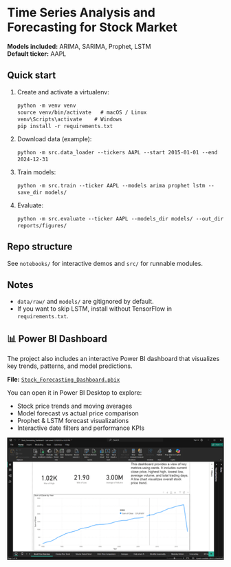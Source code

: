 # Time Series Analysis and Forecasting for Stock Market

**Models included:** ARIMA, SARIMA, Prophet, LSTM  
**Default ticker:** AAPL

## Quick start
1. Create and activate a virtualenv:
   ```
   python -m venv venv
   source venv/bin/activate   # macOS / Linux
   venv\Scripts\activate    # Windows
   pip install -r requirements.txt
   ```
2. Download data (example):
   ```
   python -m src.data_loader --tickers AAPL --start 2015-01-01 --end 2024-12-31
   ```
3. Train models:
   ```
   python -m src.train --ticker AAPL --models arima prophet lstm --save_dir models/
   ```
4. Evaluate:
   ```
   python -m src.evaluate --ticker AAPL --models_dir models/ --out_dir reports/figures/
   ```

## Repo structure
See `notebooks/` for interactive demos and `src/` for runnable modules.

## Notes
- `data/raw/` and `models/` are gitignored by default.
- If you want to skip LSTM, install without TensorFlow in `requirements.txt`.

## 📊 Power BI Dashboard

The project also includes an interactive Power BI dashboard that visualizes key trends, patterns, and model predictions.

**File:** [`Stock_Forecasting_Dashboard.pbix`](dashboards/Stock_Forecasting_Dashboard.pbix)

You can open it in Power BI Desktop to explore:
- Stock price trends and moving averages  
- Model forecast vs actual price comparison  
- Prophet & LSTM forecast visualizations  
- Interactive date filters and performance KPIs

![Power BI Dashboard Preview](dashboards/preview-dashboard.png)
